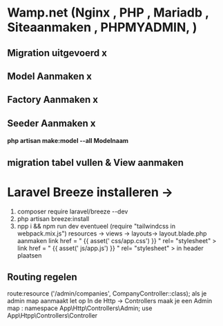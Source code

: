 # Wamp.net  (Nginx , PHP , Mariadb , Siteaanmaken , PHPMYADMIN, )

## Migration uitgevoerd   x 
## Model Aanmaken   x 
## Factory Aanmaken x 
## Seeder Aanmaken  x  

#### php artisan make:model --all Modelnaam


## migration tabel vullen  & View aanmaken 
# Laravel Breeze installeren ->  
1. composer require laravel/breeze --dev 
2. php artisan breeze:install 
3. npp i  && npm run dev  eventueel (require "tailwindcss in webpack.mix.js")
resources -> views -> layouts-> layout.blade.php aanmaken 
link href = "   {{  asset(' css/app.css') }} " rel= "stylesheet" >  
link href = "   {{  asset(' js/app.js') }} " rel= "stylesheet" >  in header plaatsen

## Routing regelen 
route:resource ('/admin/companies', CompanyController::class); 
als je admin map aanmaakt let op   In de Http -> Controllers maak je een Admin map  : 
namespace App\Http\Controllers\Admin; 
 use App\Htpp\Controllers\Controller 



